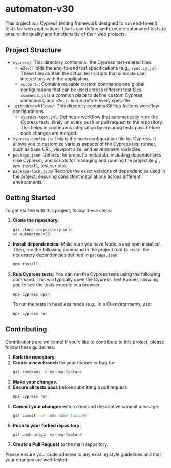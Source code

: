# automaton-v30

This project is a Cypress testing framework designed to run end-to-end tests for web applications. Users can define and execute automated tests to ensure the quality and functionality of their web projects.

## Project Structure

*   `cypress/`: This directory contains all the Cypress test-related files.
    *   `e2e/`: Holds the end-to-end test specifications (e.g., `spec.cy.js`). These files contain the actual test scripts that simulate user interactions with the application.
    *   `support/`: Contains reusable custom commands and global configurations that can be used across different test files. `commands.js` is a common place to define custom Cypress commands, and `e2e.js` is run before every spec file.
*   `.github/workflows/`: This directory contains GitHub Actions workflow configurations.
    *   `cypress-test.yml`: Defines a workflow that automatically runs the Cypress tests, likely on every push or pull request to the repository. This helps in continuous integration by ensuring tests pass before code changes are merged.
*   `cypress.config.js`: This is the main configuration file for Cypress. It allows you to customize various aspects of the Cypress test runner, such as base URL, viewport size, and environment variables.
*   `package.json`: Defines the project's metadata, including dependencies (like Cypress), and scripts for managing and running the project (e.g., `npm install`, test scripts).
*   `package-lock.json`: Records the exact versions of dependencies used in the project, ensuring consistent installations across different environments.

## Getting Started

To get started with this project, follow these steps:

1.  **Clone the repository:**
    ```bash
    git clone <repository-url>
    cd automaton-v30
    ```

2.  **Install dependencies:**
    Make sure you have Node.js and npm installed. Then, run the following command in the project root to install the necessary dependencies defined in `package.json`:
    ```bash
    npm install
    ```

3.  **Run Cypress tests:**
    You can run the Cypress tests using the following command. This will typically open the Cypress Test Runner, allowing you to see the tests execute in a browser.
    ```bash
    npx cypress open
    ```
    To run the tests in headless mode (e.g., in a CI environment), use:
    ```bash
    npx cypress run
    ```

## Contributing

Contributions are welcome! If you'd like to contribute to this project, please follow these guidelines:

1.  **Fork the repository.**
2.  **Create a new branch** for your feature or bug fix:
    ```bash
    git checkout -b my-new-feature
    ```
3.  **Make your changes.**
4.  **Ensure all tests pass** before submitting a pull request:
    ```bash
    npx cypress run
    ```
5.  **Commit your changes** with a clear and descriptive commit message:
    ```bash
    git commit -am 'Add some feature'
    ```
6.  **Push to your forked repository:**
    ```bash
    git push origin my-new-feature
    ```
7.  **Create a Pull Request** to the main repository.

Please ensure your code adheres to any existing style guidelines and that your changes are well-tested.
